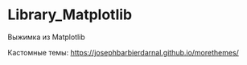 # Library_Matplotlib
Выжимка из Matplotlib

Кастомные темы: https://josephbarbierdarnal.github.io/morethemes/
